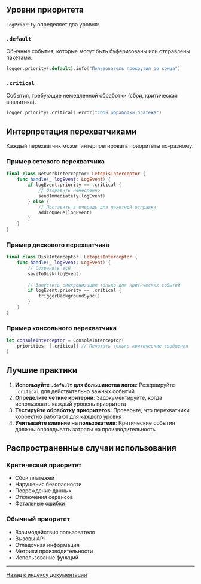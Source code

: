## Уровни приоритета

`LogPriority` определяет два уровня:

### `.default`

Обычные события, которые могут быть буферизованы или отправлены пакетами.

```swift
logger.priority(.default).info("Пользователь прокрутил до конца")
```

### `.critical`

События, требующие немедленной обработки (сбои, критическая аналитика).

```swift
logger.priority(.critical).error("Сбой обработки платежа")
```

## Интерпретация перехватчиками

Каждый перехватчик может интерпретировать приоритеты по-разному:

### Пример сетевого перехватчика

```swift
final class NetworkInterceptor: LetopisInterceptor {
    func handle(_ logEvent: LogEvent) {
        if logEvent.priority == .critical {
            // Отправить немедленно
            sendImmediately(logEvent)
        } else {
            // Поставить в очередь для пакетной отправки
            addToQueue(logEvent)
        }
    }
}
```

### Пример дискового перехватчика

```swift
final class DiskInterceptor: LetopisInterceptor {
    func handle(_ logEvent: LogEvent) {
        // Сохранить всё
        saveToDisk(logEvent)
        
        // Запустить синхронизацию только для критических событий
        if logEvent.priority == .critical {
            triggerBackgroundSync()
        }
    }
}
```

### Пример консольного перехватчика

```swift
let consoleInterceptor = ConsoleInterceptor(
    priorities: [.critical] // Печатать только критические сообщения
)
```

## Лучшие практики

1. **Используйте `.default` для большинства логов**: Резервируйте `.critical` для действительно важных событий
2. **Определите четкие критерии**: Задокументируйте, когда использовать каждый уровень приоритета
3. **Тестируйте обработку приоритетов**: Проверьте, что перехватчики корректно работают для каждого уровня
4. **Учитывайте влияние на пользователя**: Критические события должны оправдывать затраты на производительность

## Распространенные случаи использования

### Критический приоритет

- Сбои платежей
- Нарушения безопасности
- Повреждение данных
- Отключения сервисов
- Фатальные ошибки

### Обычный приоритет

- Взаимодействия пользователя
- Вызовы API
- Отладочная информация
- Метрики производительности
- Использование функций

---

[Назад к индексу документации](../index.md)
